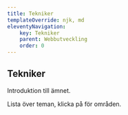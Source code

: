 ```yaml
---
title: Tekniker
templateOverride: njk, md
eleventyNavigation:
    key: Tekniker
    parent: Webbutveckling
    order: 0
---
```


<h2>Tekniker</h2>

Introduktion till ämnet.

Lista över teman, klicka på för områden.
